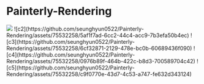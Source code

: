 # Painterly-Rendering


<img src="https://github.com/seunghyun0522/Painterly-Rendering/assets/75532258/4be15450-6de1-49b9-a1b2-562ac4847d87" width:300px/>
![c2](https://github.com/seunghyun0522/Painterly-Rendering/assets/75532258/5af1f7ad-6cc2-44c4-acc9-7b3efa50b4ec)
![c3](https://github.com/seunghyun0522/Painterly-Rendering/assets/75532258/6cf32871-2129-478e-bc0b-60689436f090)
![c4](https://github.com/seunghyun0522/Painterly-Rendering/assets/75532258/0976b89f-464b-422c-b8d3-700589704c42)
![c5](https://github.com/seunghyun0522/Painterly-Rendering/assets/75532258/c9f0770e-43d7-4c53-a747-fe632d343124)

